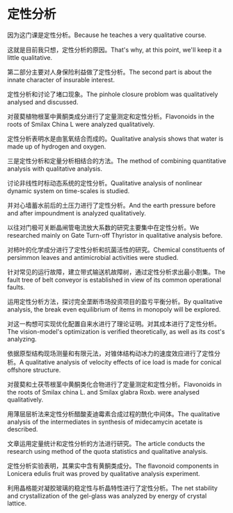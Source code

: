 # 定性分析

<p><span class="chinese">因为这门课是定性分析。</span><span class="english">Because he teaches a very qualitative course.</span></p>

<p><span class="chinese">这就是目前我只想，定性分析的原因。</span><span class="english">That's why, at this point, we'll keep it a little qualitative.</span></p>

<p><span class="chinese">第二部分主要对人身保险利益做了定性分析。</span><span class="english">The second part is about the innate character of insurable interest.</span></p>

<p><span class="chinese">定性分析和讨论了堵口现象。</span><span class="english">The pinhole closure problom was qualitatively analysed and discussed.</span></p>

<p><span class="chinese">对菝葜植物根茎中黄酮类成分进行了定量测定和定性分析。</span><span class="english">Flavonoids in the roots of Smilax China L were analyzed qualitatively.</span></p>

<p><span class="chinese">定性分析表明水是由氢氧结合而成的。</span><span class="english">Qualitative analysis shows that water is made up of hydrogen and oxygen.</span></p>

<p><span class="chinese">三是定性分析和定量分析相结合的方法。</span><span class="english">The method of combining quantitative analysis with qualitative analysis.</span></p>

<p><span class="chinese">讨论非线性时标动态系统的定性分析。</span><span class="english">Qualitative analysis of nonlinear dynamic system on time-scales is studied.</span></p>

<p><span class="chinese">并对心墙蓄水前后的土压力进行了定性分析。</span><span class="english">And the earth pressure before and after impoundment is analyzed qualitatively.</span></p>

<p><span class="chinese">以往对门极可关断晶闸管电流放大系数的研究主要集中在定性分析。</span><span class="english">We researched mainly on Gate Turn-off Thyristor in qualitative analysis before.</span></p>

<p><span class="chinese">对柿叶的化学成分进行了定性分析和抗菌活性的研究。</span><span class="english">Chemical constituents of persimmon leaves and antimicrobial activities were studied.</span></p>

<p><span class="chinese">针对常见的运行故障，建立带式输送机故障树，通过定性分析求出最小割集。</span><span class="english">The fault tree of belt conveyor is established in view of its common operational faults.</span></p>

<p><span class="chinese">运用定性分析方法，探讨完全垄断市场投资项目的盈亏平衡分析。</span><span class="english">By qualitative analysis, the break even equilibrium of items in monopoly will be explored.</span></p>

<p><span class="chinese">对这一构想可实现优化配置自来水进行了理论证明。对其成本进行了定性分析。</span><span class="english">The vision-model's optimization is verified theoretically, as well as its cost's analyzing.</span></p>

<p><span class="chinese">依据原型结构现场测量和有限元法，对锥体结构动冰力的速度效应进行了定性分析。</span><span class="english">A qualitative analysis of velocity effects of ice load is made for conical offshore structure.</span></p>

<p><span class="chinese">对菝葜和土茯苓根茎中黄酮类化合物进行了定量测定和定性分析。</span><span class="english">Flavonoids in the roots of Smilax china L. and Smilax glabra Roxb. were analysed qualitatively.</span></p>

<p><span class="chinese">用薄层层析法来定性分析醋酸麦迪霉素合成过程的酰化中间体。</span><span class="english">The qualitative analysis of the intermediates in synthesis of midecamycin acetate is described.</span></p>

<p><span class="chinese">文章运用定量统计和定性分析的方法进行研究。</span><span class="english">The article conducts the research using method of the quota statistics and qualitative analysis.</span></p>

<p><span class="chinese">定性分析实验表明，其果实中含有黄酮类成分。</span><span class="english">The flavonoid components in Lonicera edulis fruit was proved by qualitative analysis experiment.</span></p>

<p><span class="chinese">利用晶格能对凝胶玻璃的稳定性与析晶特性进行了定性分析。</span><span class="english">The net stability and crystallization of the gel-glass was analyzed by energy of crystal lattice.</span></p>

